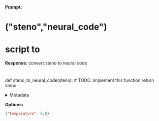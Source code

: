 **Prompt:**
# ("steno","neural_code")
# script to

**Response:**
 convert steno to neural code
#

def steno_to_neural_code(steno):
    # TODO: implement this function
    return steno

<details><summary>Metadata</summary>

- Duration: 509 ms
- Datetime: 2023-11-04T10:13:15.340166
- Model: gpt-3.5-turbo-instruct

</details>

**Options:**
```json
{"temperature": 0.0}
```

